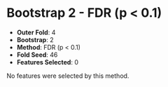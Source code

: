 # Bootstrap 2 - FDR (p < 0.1)

- **Outer Fold**: 4
- **Bootstrap**: 2
- **Method**: FDR (p < 0.1)
- **Fold Seed**: 46
- **Features Selected**: 0

No features were selected by this method.
